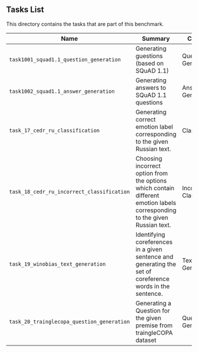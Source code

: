 ## Tasks List 

This directory contains the tasks that are part of this benchmark. 


Name | Summary | Category
---- | ----------- | --------
`task1001_squad1.1_question_generation` | Generating guestions (based on SQuAD 1.1) | Question Generation  
`task1002_squad1.1_answer_generation` | Generating answers to SQuAD 1.1 questions | Answer Generation
`task_17_cedr_ru_classification`| Generating correct emotion label corresponding to the given Russian text. | Classification
`task_18_cedr_ru_incorrect_classification` | Choosing incorrect option from the options which contain different emotion labels corresponding to the given Russian text. | Incorrect Classification
`task_19_winobias_text_generation` | Identifying coreferences in a given sentence and generating the set of coreference words in the sentence. | Text Generation
`task_20_trainglecopa_question_generation` | Generating a Question for the given premise from traingleCOPA dataset | Question Generation

